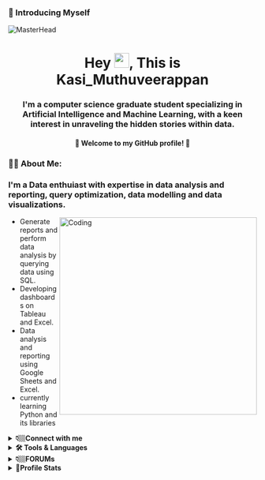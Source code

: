 ### 🙋 Introducing Myself
![MasterHead](https://github.com/KasiMuthuveerappan/8-week-SQL-challange/assets/142071405/b9c931e4-6b7b-4e3c-8311-340afa4eb0f7)
<h1 align="center">Hey  <img src="https://raw.githubusercontent.com/aemmadi/aemmadi/master/wave.gif" width="30">, This is Kasi_Muthuveerappan</h1>
<h3 align="center">I'm a computer science graduate student specializing in Artificial Intelligence and Machine Learning, with a keen interest in unraveling the hidden stories within data.</h3>
<h4 align="center"> 🌟 Welcome to my GitHub profile! 🌟</h4>

### 🤷‍♂️ About Me:
### I'm a Data enthuiast with expertise in data analysis and reporting, query optimization, data modelling and data visualizations. 

<img align="right" alt="Coding" width="400" src="https://media.licdn.com/dms/image/D4D12AQET0_JcAYNC2w/article-cover_image-shrink_720_1280/0/1684857772690?e=2147483647&v=beta&t=SByvZwhzwyMMohBD0JjiVySVWiZmDIkGsLan810l104">

- Generate reports and perform data analysis by querying data using SQL.
- Developing dashboards on Tableau and Excel.
- Data analysis and reporting using Google Sheets and Excel.
- currently learning Python and its libraries

<details>
<summary><b>👇🏼Connect with me</b></summary>
<p>
Feel free to text me !!!

[![Github](https://img.shields.io/badge/-Github-181717?style=plastic&logo=Github&logoColor=white)](https://github.com/KasiMuthuveerappan)
[![LinkedIn](https://img.shields.io/badge/-LinkedIn-0077B5?style=plastic&logo=LinkedIn&logoColor=white)](https://www.linkedin.com/in/kasimuthuveerappan)
[![Gmail Badge](https://img.shields.io/badge/-kasimuthu-c14438?style=plastic&logo=Gmail&logoColor=white&link=mailto:kasi4muthu@gmail.com)](mailto:kasi4muthu@gmail.com)
[![Outlook](https://img.shields.io/badge/kasimuthu-0078D4?style=plastic&logo=microsoft-outlook&logoColor=white)](kasi4muthu@outlook.com)
</p>
</details>
<details>
<summary><b>🛠️ Tools & Languages</b></summary>
<p>
  Here are some of the Tools and Languages that I use:
  
- Database: Google BigQuery, PostgreSQL, MySQL >> ![Google Drive](https://img.shields.io/badge/Google%20BigQuery-4285F4?style=plastic&logo=googledrive&logoColor=white) ![MySQL](https://img.shields.io/badge/mysql-%2300f.svg?style=plastic&logo=mysql&logoColor=white) ![Postgres](https://img.shields.io/badge/postgreSQL-%23316192.svg?style=plastic&logo=postgresql&logoColor=white)![MicrosoftSQLServer](https://img.shields.io/badge/Microsoft%20SQL%20-CC2927?style=plastic&logo=microsoft%20sql%20server&logoColor=white)

- Coding in ![Python](https://img.shields.io/badge/python-3670A0?style=plastic&logo=python&logoColor=ffdd54) >> ![Anaconda](https://img.shields.io/badge/Anaconda-%2344A833.svg?style=plastic&logo=anaconda&logoColor=white) ![Jupyter Notebook](https://img.shields.io/badge/jupyter-%23FA0F00.svg?style=plastic&logo=jupyter&logoColor=white) ![PyCharm](https://img.shields.io/badge/pycharm-143?style=plastic&logo=pycharm&logoColor=black&color=black&labelColor=green)

- Visualization: ![Jenkins](https://img.shields.io/badge/Tableau-%232C5263.svg?style=plastic&logo=jenkins&logoColor=white) ![Microsoft Excel](https://img.shields.io/badge/Microsoft_Excel-217346?style=plastic&logo=microsoft-excel&logoColor=white)
- generally used: ![Microsoft](https://img.shields.io/badge/Microsoft-0078D4?style=plastic&logo=microsoft&logoColor=white) ![Microsoft Office](https://img.shields.io/badge/Microsoft_Office-D83B01?style=plastic&logo=microsoft-office&logoColor=white) ![DaisyUI](https://img.shields.io/badge/Ms_Clipchamp-5A0EF8?style=plastic&logo=daisyui&logoColor=white) ![Stellar](https://img.shields.io/badge/Ms_Designer-7D00FF?style=plastic&logo=Stellar&logoColor=white) ![Canva](https://img.shields.io/badge/Canva-%2300C4CC.svg?style=plastic&logo=Canva&logoColor=white)
  </p>
</details>
<details>
  <summary><b>👇🏼FORUMs</b></summary>

  Here are some of the platforms where I Practice : 
  
  [![LeetCode](https://img.shields.io/badge/LeetCode-000000?style=plastic&logo=LeetCode&logoColor=#d16c06)](https://leetcode.com/Kasi_Muthuveerappan)
  [![Hackerrank](https://img.shields.io/badge/-Hackerrank-2EC866?style=plastic&logo=HackerRank&logoColor=white)](https://www.hackerrank.com/kasi4muthu)
  [![Kaggle](https://img.shields.io/badge/Kaggle-035a7d?style=plastic&logo=kaggle&logoColor=white)](https://www.kaggle.com/kasimuthuveerappan)
  [![CodeChef](https://img.shields.io/badge/CodeChef-%23964B00.svg?style=plastic&logo=CodeChef&logoColor=white)](https://www.codechef.com/users/kasimuthu)
  

</details>
<details>
  <summary><b>📱Profile Stats</b></summary>
  
Statistics :
<p> <align="Centre"> <img src="https://komarev.com/ghpvc/?username=kasimuthuveerappan&label=Profile%20views&color=0e75b6&style=flat" alt="kasimuthuveerappan" /> </p>

<p>&nbsp;<img align="left" src="https://github-readme-stats.vercel.app/api?username=kasimuthuveerappan&show_icons=true&locale=en" alt="kasimuthuveerappan" /><img align="right" src="https://github-readme-streak-stats.herokuapp.com/?user=kasimuthuveerappan&" alt="kasimuthuveerappan" /></p>
</details>
